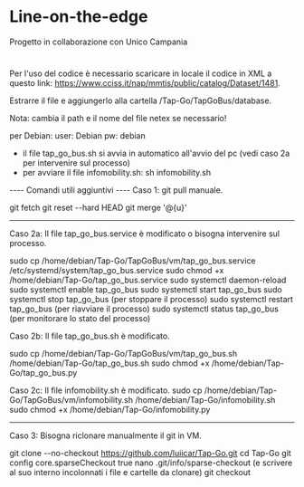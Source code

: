 # Line-on-the-edge
Progetto in collaborazione con Unico Campania
#

Per l'uso del codice è necessario scaricare in locale il codice in XML a questo link: https://www.cciss.it/nap/mmtis/public/catalog/Dataset/1481.

Estrarre il file e aggiungerlo alla cartella /Tap-Go/TapGoBus/database.

Nota: cambia il path e il nome del file netex se necessario!

per Debian:
user: Debian
pw: debian

- il file tap_go_bus.sh si avvia in automatico all'avvio del pc (vedi caso 2a per intervenire sul processo)
- per avviare il file infomobility.sh: sh infomobility.sh


---- Comandi utili aggiuntivi ----
Caso 1: git pull manuale.

git fetch
git reset --hard HEAD
git merge '@{u}'

--------

Caso 2a: Il file tap_go_bus.service è modificato o bisogna intervenire sul processo.

sudo cp /home/debian/Tap-Go/TapGoBus/vm/tap_go_bus.service /etc/systemd/system/tap_go_bus.service
sudo chmod +x /home/debian/Tap-Go/tap_go_bus.service
sudo systemctl daemon-reload
sudo systemctl enable tap_go_bus
sudo systemctl start tap_go_bus
sudo systemctl stop tap_go_bus (per stoppare il processo)
sudo systemctl restart tap_go_bus (per riavviare il processo)
sudo systemctl status tap_go_bus (per monitorare lo stato del processo)


Caso 2b: Il file tap_go_bus.sh è modificato.

sudo cp /home/debian/Tap-Go/TapGoBus/vm/tap_go_bus.sh /home/debian/Tap-Go/tap_go_bus.sh
sudo chmod +x /home/debian/Tap-Go/tap_go_bus.py


Caso 2c: Il file infomobility.sh è modificato.
sudo cp /home/debian/Tap-Go/TapGoBus/vm/infomobility.sh /home/debian/Tap-Go/infomobility.sh
sudo chmod +x /home/debian/Tap-Go/infomobility.py

--------

Caso 3: Bisogna riclonare manualmente il git in VM.

git clone --no-checkout https://github.com/luiicar/Tap-Go.git
cd Tap-Go
git config core.sparseCheckout true
nano .git/info/sparse-checkout (e scrivere al suo interno incolonnati i file e cartelle da clonare)
git checkout
